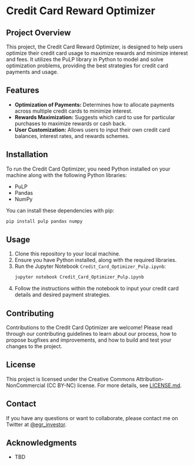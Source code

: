 # Credit Card Reward Optimizer

## Project Overview

This project, the Credit Card Reward Optimizer, is designed to help users optimize their credit card usage to maximize rewards and minimize interest and fees. It utilizes the PuLP library in Python to model and solve optimization problems, providing the best strategies for credit card payments and usage.

## Features

- **Optimization of Payments:** Determines how to allocate payments across multiple credit cards to minimize interest.
- **Rewards Maximization:** Suggests which card to use for particular purchases to maximize rewards or cash back.
- **User Customization:** Allows users to input their own credit card balances, interest rates, and rewards schemes.

## Installation

To run the Credit Card Optimizer, you need Python installed on your machine along with the following Python libraries:
- PuLP
- Pandas
- NumPy

You can install these dependencies with pip:

```bash
pip install pulp pandas numpy
```

## Usage

1. Clone this repository to your local machine.
2. Ensure you have Python installed, along with the required libraries.
3. Run the Jupyter Notebook `Credit_Card_Optimizer_Pulp.ipynb`:
   ```bash
   jupyter notebook Credit_Card_Optimizer_Pulp.ipynb
   ```
4. Follow the instructions within the notebook to input your credit card details and desired payment strategies.

## Contributing

Contributions to the Credit Card Optimizer are welcome! Please read through our contributing guidelines to learn about our process, how to propose bugfixes and improvements, and how to build and test your changes to the project.

## License

This project is licensed under the Creative Commons Attribution-NonCommercial (CC BY-NC) license. For more details, see [LICENSE.md](LICENSE.md).

## Contact

If you have any questions or want to collaborate, please contact me on Twitter at [@egr_investor](https://twitter.com/egr_investor).

## Acknowledgments

- TBD
